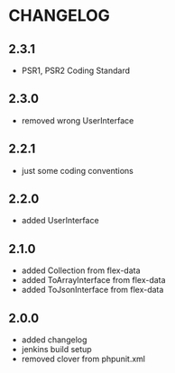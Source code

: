 # CHANGELOG

## 2.3.1

- PSR1, PSR2 Coding Standard

## 2.3.0

- removed wrong UserInterface

## 2.2.1

- just some coding conventions

## 2.2.0

- added UserInterface

## 2.1.0

- added Collection from flex-data
- added ToArrayInterface from flex-data
- added ToJsonInterface from flex-data

## 2.0.0

- added changelog
- jenkins build setup
- removed clover from phpunit.xml